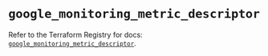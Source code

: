 # `google_monitoring_metric_descriptor`

Refer to the Terraform Registry for docs: [`google_monitoring_metric_descriptor`](https://registry.terraform.io/providers/hashicorp/google/6.50.0/docs/resources/monitoring_metric_descriptor).
